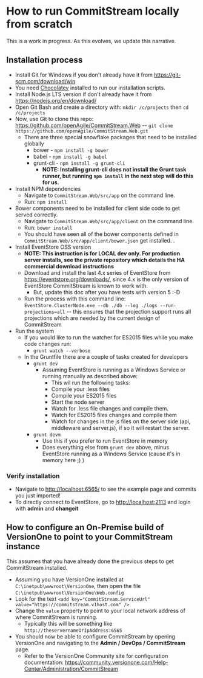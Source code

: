 # How to run CommitStream locally from scratch

This is a work in progress. As this evolves, we update this narrative.

## Installation process
* Install Git for Windows if you don't already have it from https://git-scm.com/download/win
* You need [Chocolatey](http://chocolatey.org/) installed to run our installation scripts.
* Install Node.js LTS version if don't already have it from https://nodejs.org/en/download/
* Open Git Bash and create a directory with: `mkdir /c/projects` then `cd /c/projects`
* Now, use Git to clone this repo: https://github.com/openAgile/CommitStream.Web -- `git clone https://github.com/openAgile/CommitStream.Web.git`
  * There are three special snowflake packages that need to be installed globally
    * bower - `npm install -g bower`
    * babel - `npm install -g babel`
    * grunt-cli - `npm install -g grunt-cli`
      * **NOTE: Installing grunt-cli does not install the Grunt task runner, but running `npm install` in the next step will do this for us.**
* Install NPM dependencies
  * Navigate to `CommitStream.Web/src/app` on the command line.
  * Run: `npm install`		
* Bower components need to be installed for client side code to get served correctly.
  * Navigate to `CommitStream.Web/src/app/client` on the command line.
  * Run: `bower install`
  * You should have seen all of the bower components defined in `CommitStream.Web/src/app/client/bower.json` get installed.  .
* Install EventStore OSS version
  * **NOTE: This instruction is for LOCAL dev only. For production server installs, see the private repository which details the HA commercial download instructions**
  * Download and install the last 4.x series of EventStore from https://eventstore.org/downloads/, since 4.x is the only version of EventStore CommitStream is known to work with.
    * But, update this doc after you have tests with version 5 :-D
  * Run the process with this command line: `EventStore.ClusterNode.exe --db ./db --log ./logs --run-projections=all` -- this ensures that the projection support runs all projections which are needed by the current design of CommitStream
* Run the system  
  * If you would like to run the watcher for ES2015 files while you make code changes run:
    * `grunt watch --verbose`
  * In the Gruntfile there are a couple of tasks created for developers
    * `grunt dev`
      * Assuming EventStore is running as a Windows Service or running manually as described above:
        * This wil run the following tasks:
        * Compile your .less files 
        * Compile your ES2015 files
        * Start the node server
        * Watch for .less file changes and compile them. 
        * Watch for ES2015 files changes and compile them
        * Watch for changes in the js files on the server side (api, middleware and server.js), if so it will restart the server.
    * `grunt devm`
      * Use this if you prefer to run EventStore in memory
      * Does everything else from `grunt dev` above, minus EventStore running as a Windows Service (cause it's in memory here ;) )

### Verify installation

* Navigate to [http://localhost:6565/](http://localhost:6565/) to see the example page and commits you just imported!
* To directly connect to EventStore, go to [http://localhost:2113](http://localhost:2113) and login with **admin** and **changeit**

## How to configure an On-Premise build of VersionOne to point to your CommitStream instance

This assumes that you have already done the previous steps to get CommitStream installed.

* Assuming you have VersionOne installed at `C:\inetpub\wwwroot\VersionOne`, then open the file `C:\inetpub\wwwroot\VersionOne\Web.config`
* Look for the text `<add key="CommitStream.ServiceUrl" value="https://commitstream.v1host.com" />`
* Change the `value` property to point to your local network address of where CommitStream is running.
  * Typically this will be something like `http://theservernameOrIpAddress:6565`
* You should now be able to configure CommitStream by opening VersionOne and navigating to the **Admin / DevOps / CommitStream** page.
  * Refer to the VersionOne Community site for configuration documentation: https://community.versionone.com/Help-Center/Administration/CommitStream
